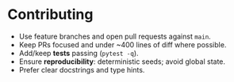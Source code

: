 # Contributing

- Use feature branches and open pull requests against `main`.
- Keep PRs focused and under ~400 lines of diff where possible.
- Add/keep **tests** passing (`pytest -q`).
- Ensure **reproducibility**: deterministic seeds; avoid global state.
- Prefer clear docstrings and type hints.
